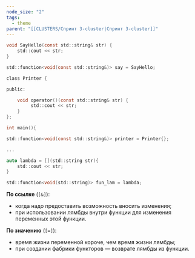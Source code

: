 ```yaml
---
node_size: "2"
tags:
  - theme
parent: "[[CLUSTERS/Спринт 3-cluster|Спринт 3-cluster]]"
---
```

```c
void SayHello(const std::string& str) {
	std::cout << str;
}

std::function<void(const std::string&)> say = SayHello;
```

```c
class Printer {

public:

	void operator()(const std::string& str) {
		 std::cout << str;
	}
};

int main(){

std::function<void(const std::string&)> printer = Printer{};

...

```

```c
auto lambda = [](std::string str){
	std::cout << str;
}

std::function<void(std::string)> fun_lam = lambda;
```

**По ссылке** (`[&]`):

- когда надо предоставить возможность вносить изменения;
- при использовании лямбды внутри функции для изменения переменных этой функции.

**По значению** (`[=]`):

- время жизни переменной короче, чем время жизни лямбды;
- при создании фабрики функторов — возврате лямбды из функции.